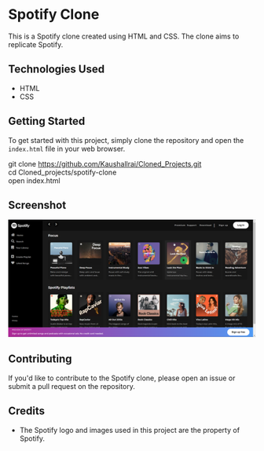 # Spotify Clone

This is a Spotify clone created using HTML and CSS. The clone aims to replicate Spotify.

## Technologies Used

- HTML
- CSS

## Getting Started

To get started with this project, simply clone the repository and open the `index.html` file in your web browser.

git clone https://github.com/Kaushallrai/Cloned_Projects.git
<br>
cd Cloned_projects/spotify-clone
<br>
open index.html

## Screenshot

![Screenshot](Screenshots/spotify.png)

## Contributing

If you'd like to contribute to the Spotify clone, please open an issue or submit a pull request on the repository.

## Credits

- The Spotify logo and images used in this project are the property of Spotify.
